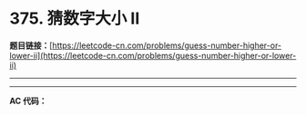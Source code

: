 # 375. 猜数字大小 II

**题目链接：**[https://leetcode-cn.com/problems/guess-number-higher-or-lower-ii](https://leetcode-cn.com/problems/guess-number-higher-or-lower-ii)

---

<Cards card="leetcode_375_guess-number-higher-or-lower-ii"></Cards>

---

**AC 代码：**

```java

```